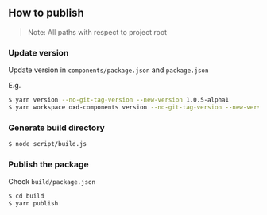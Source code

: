## How to publish

> Note: All paths with respect to project root

### Update version

Update version in `components/package.json` and `package.json`

E.g.

```bash
$ yarn version --no-git-tag-version --new-version 1.0.5-alpha1
$ yarn workspace oxd-components version --no-git-tag-version --new-version 1.0.5-alpha1
```

### Generate build directory

```bash
$ node script/build.js
```

### Publish the package

Check `build/package.json`

```bash
$ cd build
$ yarn publish
```
